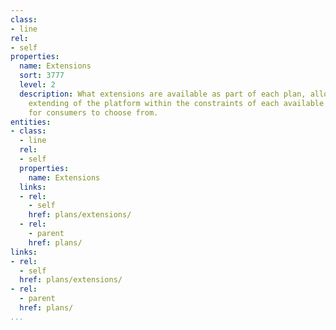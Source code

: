 ```yaml
---
class:
- line
rel:
- self
properties:
  name: Extensions
  sort: 3777
  level: 2
  description: What extensions are available as part of each plan, allowing for clear
    extending of the platform within the constraints of each available plan or tier
    for consumers to choose from.
entities:
- class:
  - line
  rel:
  - self
  properties:
    name: Extensions
  links:
  - rel:
    - self
    href: plans/extensions/
  - rel:
    - parent
    href: plans/
links:
- rel:
  - self
  href: plans/extensions/
- rel:
  - parent
  href: plans/
...
```

